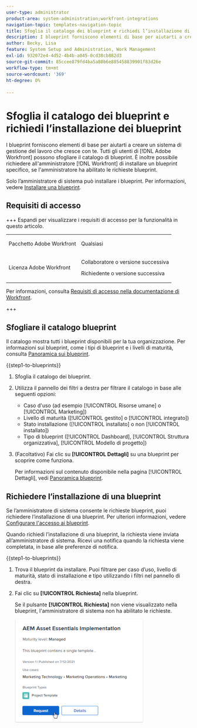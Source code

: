 ```yaml
---
user-type: administrator
product-area: system-administration;workfront-integrations
navigation-topic: templates-navigation-topic
title: Sfoglia il catalogo dei blueprint e richiedi l’installazione di blueprint
description: I blueprint forniscono elementi di base per aiutarti a creare un sistema di gestione del lavoro che cresce con te. Tutti gli [!DNL Adobe Workfront] utenti possono sfogliare il catalogo dei blueprint. È inoltre possibile richiedere all'amministratore di  [!DNL Workfront]  di installare un blueprint specifico, se l'amministratore ha abilitato le richieste blueprint.
author: Becky, Lisa
feature: System Setup and Administration, Work Management
exl-id: 932072e4-4d52-4b4b-a045-0cd38cb882d3
source-git-commit: 85ccee879fd4ba5a80b6e885458839901f83d26e
workflow-type: tm+mt
source-wordcount: '369'
ht-degree: 0%

---
```


# Sfoglia il catalogo dei blueprint e richiedi l’installazione dei blueprint

I blueprint forniscono elementi di base per aiutarti a creare un sistema di gestione del lavoro che cresce con te. Tutti gli utenti di [!DNL Adobe Workfront] possono sfogliare il catalogo di blueprint. È inoltre possibile richiedere all&#39;amministratore [!DNL Workfront] di installare un blueprint specifico, se l&#39;amministratore ha abilitato le richieste blueprint.

Solo l’amministratore di sistema può installare i blueprint. Per informazioni, vedere [Installare una blueprint](../../administration-and-setup/blueprints/blueprints-install.md).

## Requisiti di accesso

+++ Espandi per visualizzare i requisiti di accesso per la funzionalità in questo articolo.

<table style="table-layout:auto"> 
 <col> 
 <col> 
 <tbody> 
  <tr> 
   <td role="rowheader">Pacchetto Adobe Workfront</td> 
   <td> <p>Qualsiasi </p> </td> 
  </tr> 
  <tr> 
   <td role="rowheader">Licenza Adobe Workfront</td> 
   <td><p>Collaboratore o versione successiva</p><p>Richiedente o versione successiva</p>
  </td> 
  </tr> 
 </tbody> 
</table>

Per informazioni, consulta [Requisiti di accesso nella documentazione di Workfront](/help/quicksilver/administration-and-setup/add-users/access-levels-and-object-permissions/access-level-requirements-in-documentation.md).

+++

## Sfogliare il catalogo blueprint

Il catalogo mostra tutti i blueprint disponibili per la tua organizzazione. Per informazioni sui blueprint, come i tipi di blueprint e i livelli di maturità, consulta [Panoramica sui blueprint](../../administration-and-setup/blueprints/blueprints-overview.md).

{{step1-to-blueprints}}

1. Sfoglia il catalogo dei blueprint.
1. Utilizza il pannello dei filtri a destra per filtrare il catalogo in base alle seguenti opzioni:

   * Caso d&#39;uso (ad esempio [!UICONTROL Risorse umane] o [!UICONTROL Marketing])
   * Livello di maturità ([!UICONTROL gestito] o [!UICONTROL integrato])
   * Stato installazione ([!UICONTROL installato] o non [!UICONTROL installato])
   * Tipo di blueprint (<!--Custom Form, -->[!UICONTROL Dashboard], [!UICONTROL Struttura organizzativa], [!UICONTROL Modello di progetto]<!--, Request Queue, Setup Feature-->)

1. (Facoltativo) Fai clic su **[!UICONTROL Dettagli]** su una blueprint per scoprire come funziona.

   Per informazioni sul contenuto disponibile nella pagina [!UICONTROL Dettagli], vedi [Panoramica blueprint](../../administration-and-setup/blueprints/blueprints-overview.md).

## Richiedere l’installazione di una blueprint

Se l’amministratore di sistema consente le richieste blueprint, puoi richiedere l’installazione di una blueprint. Per ulteriori informazioni, vedere [Configurare l&#39;accesso ai blueprint](../../administration-and-setup/blueprints/configure-access-to-blueprints.md).

Quando richiedi l’installazione di una blueprint, la richiesta viene inviata all’amministratore di sistema. Ricevi una notifica quando la richiesta viene completata, in base alle preferenze di notifica.

{{step1-to-blueprints}}

1. Trova il blueprint da installare. Puoi filtrare per caso d’uso, livello di maturità, stato di installazione e tipo utilizzando i filtri nel pannello di destra.
1. Fai clic su **[!UICONTROL Richiesta]** nella blueprint.

   Se il pulsante **[!UICONTROL Richiesta]** non viene visualizzato nella blueprint, l&#39;amministratore di sistema non ha abilitato le richieste.

   ![Richiedi blueprint](assets/blueprints-non-admin-request-bp-350x283.png)
